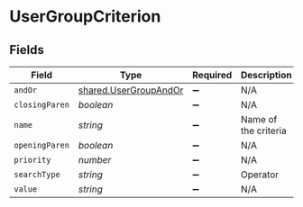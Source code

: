 # UserGroupCriterion


## Fields

| Field                                                                 | Type                                                                  | Required                                                              | Description                                                           | Example                                                               |
| --------------------------------------------------------------------- | --------------------------------------------------------------------- | --------------------------------------------------------------------- | --------------------------------------------------------------------- | --------------------------------------------------------------------- |
| `andOr`                                                               | [shared.UserGroupAndOr](../../../sdk/models/shared/usergroupandor.md) | :heavy_minus_sign:                                                    | N/A                                                                   |                                                                       |
| `closingParen`                                                        | *boolean*                                                             | :heavy_minus_sign:                                                    | N/A                                                                   |                                                                       |
| `name`                                                                | *string*                                                              | :heavy_minus_sign:                                                    | Name of the criteria                                                  | Email Address                                                         |
| `openingParen`                                                        | *boolean*                                                             | :heavy_minus_sign:                                                    | N/A                                                                   |                                                                       |
| `priority`                                                            | *number*                                                              | :heavy_minus_sign:                                                    | N/A                                                                   |                                                                       |
| `searchType`                                                          | *string*                                                              | :heavy_minus_sign:                                                    | Operator                                                              | like                                                                  |
| `value`                                                               | *string*                                                              | :heavy_minus_sign:                                                    | N/A                                                                   | company.com                                                           |